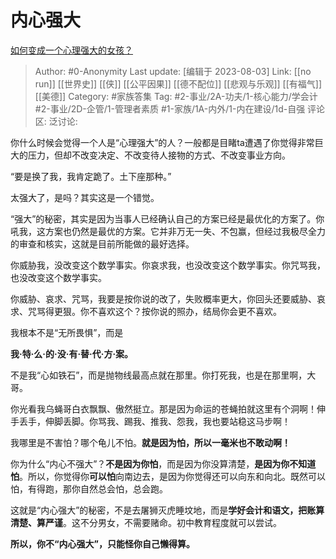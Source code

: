 # 内心强大
[如何变成一个心理强大的女孩？](https://www.zhihu.com/question/542764581/answer/2612102490)

> Author: #0-Anonymity
> Last update: [编辑于 2023-08-03]
> Link: [[no run]] [[世界史]] [[侠]] [[公平因果]] [[德不配位]] [[悲观与乐观]] [[有福气]] [[美德]]
> Category: #家族答集
> Tag: #2-事业/2A-功夫/1-核心能力/学会计 #2-事业/2D-企管/1-管理者素质 #1-家族/1A-内外/1-内在建设/1d-自强
> 评论区:
> 泛讨论:

你什么时候会觉得一个人是“心理强大”的人？一般都是目睹ta遭遇了你觉得非常巨大的压力，但却不改变决定、不改变待人接物的方式、不改变事业方向。

“要是换了我，我肯定跪了。土下座那种。”

太强大了，是吗？其实这是一个错觉。

“强大”的秘密，其实是因为当事人已经确认自己的方案已经是最优化的方案了。你吼我，这方案也仍然是最优的方案。它并非万无一失、不包赢，但经过我极尽全力的审查和核实，这就是目前所能做的最好选择。

你威胁我，没改变这个数学事实。你哀求我，也没改变这个数学事实。你咒骂我，也没改变这个数学事实。

你威胁、哀求、咒骂，我要是按你说的改了，失败概率更大，你回头还要威胁、哀求、咒骂得更狠。你不喜欢这个？按你说的照办，结局你会更不喜欢。

我根本不是“无所畏惧”，而是

**我·特·么·的·没·有·替·代·方·案。**

不是我“心如铁石”，而是抛物线最高点就在那里。你打死我，也是在那里啊，大哥。

你光看我乌蝇哥白衣飘飘、傲然挺立。那是因为命运的苍蝇拍就这里有个洞啊！伸手丢手，伸脚丢脚。你骂我、踢我、推我、怨我，我也要站稳这马步啊！

我哪里是不害怕？哪个龟儿不怕。**就是因为怕，所以一毫米也不敢动啊！**

你为什么“内心不强大”？**不是因为你怕**，而是因为你没算清楚，**是因为你不知道怕**。所以，你觉得你**可以怕**向南边去，是因为你觉得还可以向东和向北。既然可以怕，有得跑，那你自然总会怕，总会跑。

这就是“内心强大”的秘密，不是去屠狮灭虎睡坟地，而是**学好会计和语文，把账算清楚、算严谨**。这不分男女，不需要赌命。初中教育程度就可以尝试。

**所以，你不“内心强大”，只能怪你自己懒得算。**